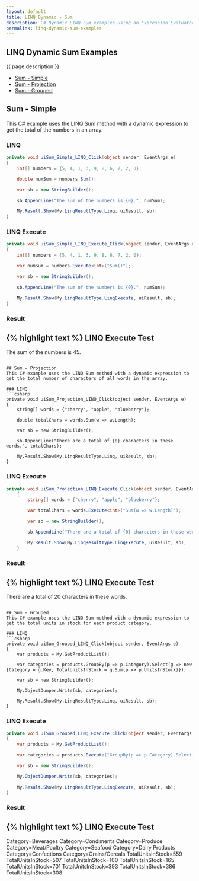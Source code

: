 ```yaml
---
layout: default
title: LINQ Dynamic - Sum
description: C# Dynamic LINQ Sum examples using an Expression Evaluator.
permalink: linq-dynamic-sum-examples
---
```




## LINQ Dynamic Sum Examples
{{ page.description }}

- [Sum - Simple](#sum---simple)
- [Sum - Projection](#sum---projection)
- [Sum - Grouped](#sum---grouped)

## Sum - Simple
This C# example uses the LINQ Sum method with a dynamic expression to get the total of the numbers in an array.

### LINQ
```csharp
private void uiSum_Simple_LINQ_Click(object sender, EventArgs e)
{
	int[] numbers = {5, 4, 1, 3, 9, 8, 6, 7, 2, 0};

	double numSum = numbers.Sum();

	var sb = new StringBuilder();

	sb.AppendLine("The sum of the numbers is {0}.", numSum);

	My.Result.Show(My.LinqResultType.Linq, uiResult, sb);
}
```

### LINQ Execute
```csharp
private void uiSum_Simple_LINQ_Execute_Click(object sender, EventArgs e)
{
	int[] numbers = {5, 4, 1, 3, 9, 8, 6, 7, 2, 0};

	var numSum = numbers.Execute<int>("Sum()");

	var sb = new StringBuilder();

	sb.AppendLine("The sum of the numbers is {0}.", numSum);

	My.Result.Show(My.LinqResultType.LinqExecute, uiResult, sb);
}
```

### Result
{% highlight text %}
LINQ Execute Test
------------------------------
The sum of the numbers is 45.

```

## Sum - Projection
This C# example uses the LINQ Sum method with a dynamic expression to get the total number of characters of all words in the array.

### LINQ
```csharp
private void uiSum_Projection_LINQ_Click(object sender, EventArgs e)
{
	string[] words = {"cherry", "apple", "blueberry"};

	double totalChars = words.Sum(w => w.Length);

	var sb = new StringBuilder();

	sb.AppendLine("There are a total of {0} characters in these words.", totalChars);

	My.Result.Show(My.LinqResultType.Linq, uiResult, sb);
}
```

### LINQ Execute
```csharp
private void uiSum_Projection_LINQ_Execute_Click(object sender, EventArgs e)
    {
        string[] words = {"cherry", "apple", "blueberry"};

        var totalChars = words.Execute<int>("Sum(w => w.Length)");

        var sb = new StringBuilder();

        sb.AppendLine("There are a total of {0} characters in these words.", totalChars);

        My.Result.Show(My.LinqResultType.LinqExecute, uiResult, sb);
    }
```

### Result
{% highlight text %}
LINQ Execute Test
------------------------------
There are a total of 20 characters in these words.

```

## Sum - Grouped
This C# example uses the LINQ Sum method with a dynamic expression to get the total units in stock for each product category.

### LINQ
```csharp
private void uiSum_Grouped_LINQ_Click(object sender, EventArgs e)
{
	var products = My.GetProductList();

	var categories = products.GroupBy(p => p.Category).Select(g => new {Category = g.Key, TotalUnitsInStock = g.Sum(p => p.UnitsInStock)});

	var sb = new StringBuilder();

	My.ObjectDumper.Write(sb, categories); 

	My.Result.Show(My.LinqResultType.Linq, uiResult, sb);
}
```

### LINQ Execute
```csharp
private void uiSum_Grouped_LINQ_Execute_Click(object sender, EventArgs e)
{
	var products = My.GetProductList();

	var categories = products.Execute("GroupBy(p => p.Category).Select(g => new { Category = g.Key, TotalUnitsInStock = g.Sum(p => p.UnitsInStock) })");

	var sb = new StringBuilder();

	My.ObjectDumper.Write(sb, categories);

	My.Result.Show(My.LinqResultType.LinqExecute, uiResult, sb);
}
```

### Result
{% highlight text %}
LINQ Execute Test
------------------------------
Category=Beverages 
Category=Condiments 
Category=Produce 
Category=Meat/Poultry 
Category=Seafood 
Category=Dairy Products 
Category=Confections 
Category=Grains/Cereals	TotalUnitsInStock=559 
TotalUnitsInStock=507 
TotalUnitsInStock=100 
TotalUnitsInStock=165 
TotalUnitsInStock=701 
TotalUnitsInStock=393 
TotalUnitsInStock=386 
TotalUnitsInStock=308

```
